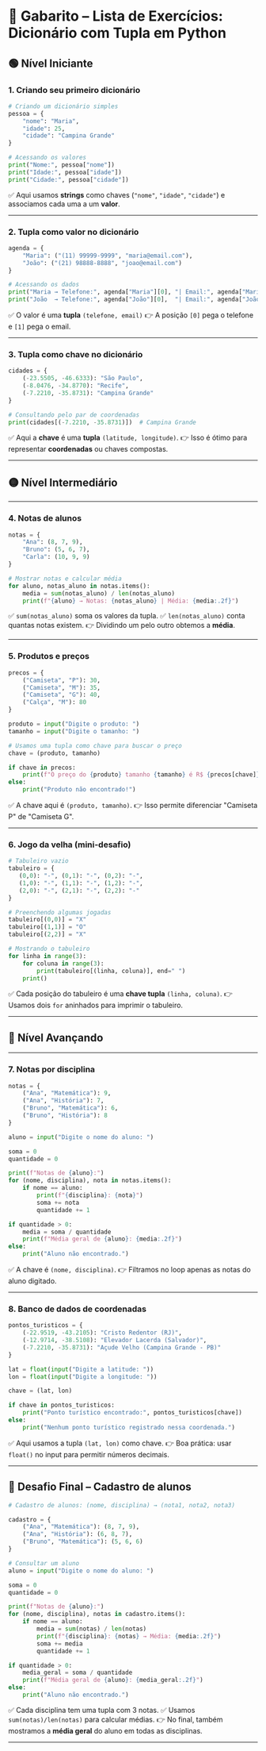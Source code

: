 # 📘 Gabarito – Lista de Exercícios: Dicionário com Tupla em Python

## 🟢 Nível Iniciante


### 1. Criando seu primeiro dicionário
```python
# Criando um dicionário simples
pessoa = {
    "nome": "Maria",
    "idade": 25,
    "cidade": "Campina Grande"
}

# Acessando os valores
print("Nome:", pessoa["nome"])
print("Idade:", pessoa["idade"])
print("Cidade:", pessoa["cidade"])
````

✅ Aqui usamos **strings** como chaves (`"nome"`, `"idade"`, `"cidade"`)
e associamos cada uma a um **valor**.

---

### 2. Tupla como valor no dicionário

```python
agenda = {
    "Maria": ("(11) 99999-9999", "maria@email.com"),
    "João": ("(21) 98888-8888", "joao@email.com")
}

# Acessando os dados
print("Maria → Telefone:", agenda["Maria"][0], "| Email:", agenda["Maria"][1])
print("João  → Telefone:", agenda["João"][0],  "| Email:", agenda["João"][1])
```

✅ O valor é uma **tupla** `(telefone, email)`
👉 A posição `[0]` pega o telefone e `[1]` pega o email.

---

### 3. Tupla como chave no dicionário

```python
cidades = {
    (-23.5505, -46.6333): "São Paulo",
    (-8.0476, -34.8770): "Recife",
    (-7.2210, -35.8731): "Campina Grande"
}

# Consultando pelo par de coordenadas
print(cidades[(-7.2210, -35.8731)])  # Campina Grande
```

✅ Aqui a **chave** é uma **tupla** `(latitude, longitude)`.
👉 Isso é ótimo para representar **coordenadas** ou chaves compostas.

---

## 🟡 Nível Intermediário

---

### 4. Notas de alunos

```python
notas = {
    "Ana": (8, 7, 9),
    "Bruno": (5, 6, 7),
    "Carla": (10, 9, 9)
}

# Mostrar notas e calcular média
for aluno, notas_aluno in notas.items():
    media = sum(notas_aluno) / len(notas_aluno)
    print(f"{aluno} → Notas: {notas_aluno} | Média: {media:.2f}")
```

✅ `sum(notas_aluno)` soma os valores da tupla.
✅ `len(notas_aluno)` conta quantas notas existem.
👉 Dividindo um pelo outro obtemos a **média**.

---

### 5. Produtos e preços

```python
precos = {
    ("Camiseta", "P"): 30,
    ("Camiseta", "M"): 35,
    ("Camiseta", "G"): 40,
    ("Calça", "M"): 80
}

produto = input("Digite o produto: ")
tamanho = input("Digite o tamanho: ")

# Usamos uma tupla como chave para buscar o preço
chave = (produto, tamanho)

if chave in precos:
    print(f"O preço do {produto} tamanho {tamanho} é R$ {precos[chave]}")
else:
    print("Produto não encontrado!")
```

✅ A chave aqui é `(produto, tamanho)`.
👉 Isso permite diferenciar "Camiseta P" de "Camiseta G".

---

### 6. Jogo da velha (mini-desafio)

```python
# Tabuleiro vazio
tabuleiro = {
   (0,0): "-", (0,1): "-", (0,2): "-",
   (1,0): "-", (1,1): "-", (1,2): "-",
   (2,0): "-", (2,1): "-", (2,2): "-"
}

# Preenchendo algumas jogadas
tabuleiro[(0,0)] = "X"
tabuleiro[(1,1)] = "O"
tabuleiro[(2,2)] = "X"

# Mostrando o tabuleiro
for linha in range(3):
    for coluna in range(3):
        print(tabuleiro[(linha, coluna)], end=" ")
    print()
```

✅ Cada posição do tabuleiro é uma **chave tupla** `(linha, coluna)`.
👉 Usamos dois `for` aninhados para imprimir o tabuleiro.

---

## 🔵 Nível Avançando

---

### 7. Notas por disciplina

```python
notas = {
    ("Ana", "Matemática"): 9,
    ("Ana", "História"): 7,
    ("Bruno", "Matemática"): 6,
    ("Bruno", "História"): 8
}

aluno = input("Digite o nome do aluno: ")

soma = 0
quantidade = 0

print(f"Notas de {aluno}:")
for (nome, disciplina), nota in notas.items():
    if nome == aluno:
        print(f"{disciplina}: {nota}")
        soma += nota
        quantidade += 1

if quantidade > 0:
    media = soma / quantidade
    print(f"Média geral de {aluno}: {media:.2f}")
else:
    print("Aluno não encontrado.")
```

✅ A chave é `(nome, disciplina)`.
👉 Filtramos no loop apenas as notas do aluno digitado.

---

### 8. Banco de dados de coordenadas

```python
pontos_turisticos = {
    (-22.9519, -43.2105): "Cristo Redentor (RJ)",
    (-12.9714, -38.5108): "Elevador Lacerda (Salvador)",
    (-7.2210, -35.8731): "Açude Velho (Campina Grande - PB)"
}

lat = float(input("Digite a latitude: "))
lon = float(input("Digite a longitude: "))

chave = (lat, lon)

if chave in pontos_turisticos:
    print("Ponto turístico encontrado:", pontos_turisticos[chave])
else:
    print("Nenhum ponto turístico registrado nessa coordenada.")
```

✅ Aqui usamos a tupla `(lat, lon)` como chave.
👉 Boa prática: usar `float()` no input para permitir números decimais.

---

## 🚀 Desafio Final – Cadastro de alunos

```python
# Cadastro de alunos: (nome, disciplina) → (nota1, nota2, nota3)

cadastro = {
    ("Ana", "Matemática"): (8, 7, 9),
    ("Ana", "História"): (6, 8, 7),
    ("Bruno", "Matemática"): (5, 6, 6)
}

# Consultar um aluno
aluno = input("Digite o nome do aluno: ")

soma = 0
quantidade = 0

print(f"Notas de {aluno}:")
for (nome, disciplina), notas in cadastro.items():
    if nome == aluno:
        media = sum(notas) / len(notas)
        print(f"{disciplina}: {notas} → Média: {media:.2f}")
        soma += media
        quantidade += 1

if quantidade > 0:
    media_geral = soma / quantidade
    print(f"Média geral de {aluno}: {media_geral:.2f}")
else:
    print("Aluno não encontrado.")
```

✅ Cada disciplina tem uma tupla com 3 notas.
✅ Usamos `sum(notas)/len(notas)` para calcular médias.
👉 No final, também mostramos a **média geral** do aluno em todas as disciplinas.

---
